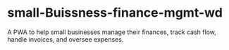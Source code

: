 # small-Buissness-finance-mgmt-wd
A PWA to help small businesses manage their finances, track cash flow, handle invoices, and oversee expenses.
